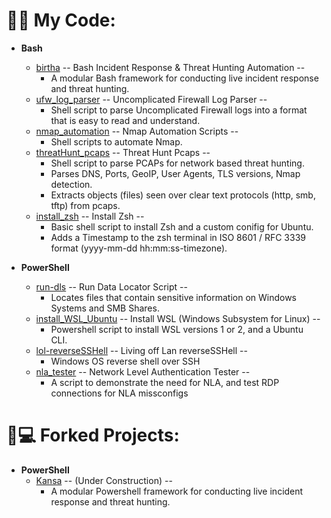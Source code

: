 <h1>👨‍💻 My Code:</h1>

- <b>Bash</b>
  - [birtha](https://github.com/ArronJablonowski/birtha)   -- Bash Incident Response & Threat Hunting Automation -- 
    - A modular Bash framework for conducting live incident response and threat hunting.  
  - [ufw_log_parser](https://github.com/ArronJablonowski/ufw_log_parser)   -- Uncomplicated Firewall Log Parser -- 
    - Shell script to parse Uncomplicated Firewall logs into a format that is easy to read and understand. 
  - [nmap_automation](https://github.com/ArronJablonowski/Nmap_Automation)   -- Nmap Automation Scripts -- 
    - Shell scripts to automate Nmap. 
  - [threatHunt_pcaps](https://github.com/ArronJablonowski/threatHunt_pcaps)   -- Threat Hunt Pcaps -- 
    - Shell script to parse PCAPs for network based threat hunting.
    - Parses DNS, Ports, GeoIP, User Agents, TLS versions, Nmap detection.
    - Extracts objects (files) seen over clear text protocols (http, smb, tftp) from pcaps.   
  - [install_zsh](https://github.com/ArronJablonowski/install_zsh)   -- Install Zsh -- 
    - Basic shell script to install Zsh and a custom conifig for Ubuntu.
    - Adds a Timestamp to the zsh terminal in ISO 8601 / RFC 3339 format (yyyy-mm-dd hh:mm:ss-timezone).   


- <b>PowerShell</b> 
  - [run-dls](https://github.com/ArronJablonowski/Run-DLS)   -- Run Data Locator Script -- 
    - Locates files that contain sensitive information on Windows Systems and SMB Shares.    
  - [install_WSL_Ubuntu](https://github.com/ArronJablonowski/install_WSL_Ubuntu)   -- Install WSL (Windows Subsystem for Linux) --
    - Powershell script to install WSL versions 1 or 2, and a Ubuntu CLI.  
  - [lol-reverseSSHell](https://github.com/ArronJablonowski/lol-reverseSSHell)   -- Living off Lan reverseSSHell --
    - Windows OS reverse shell over SSH
  - [nla_tester](https://github.com/ArronJablonowski/nla_tester)   -- Network Level Authentication Tester -- 
    - A script to demonstrate the need for NLA, and test RDP connections for NLA missconfigs  
  
<h1>🍴💻 Forked Projects:</h1>

- <b>PowerShell</b>
  - [Kansa](https://github.com/ArronJablonowski/Kansa)   -- (Under Construction) --
    - A modular Powershell framework for conducting live incident response and threat hunting.
  
<!--
**ArronJablonowski/ArronJablonowski** is a ✨ _special_ ✨ repository because its `README.md` (this file) appears on your GitHub profile.

Here are some ideas to get you started:

- 🔭 I’m currently working on ...
- 🌱 I’m currently learning ...
- 💬 Ask me about ...
- 📫 How to reach me: ...
- 👯 🤔 😄 ⚡ ☕
### Hi there 👋
-->
